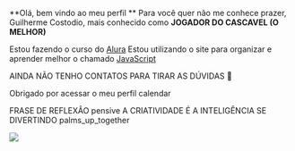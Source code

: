 **Olá, bem vindo ao meu perfil **
Para você quer não me conhece prazer, Guilherme Costodio, mais conhecido como **JOGADOR DO CASCAVEL (O MELHOR)**

Estou fazendo o curso do [Alura](https://www.alura.com.br)
Estou utilizando o site para organizar e aprender melhor o chamado [JavaScript](https://pt.wikipedia.org/wiki/JavaScript)

AINDA NÃO TENHO CONTATOS PARA TIRAR AS DÚVIDAS 💎

Obrigado por acessar o meu perfil calendar

FRASE DE REFLEXÂO pensive A CRIATIVIDADE É A INTELIGÊNCIA SE DIVERTINDO palms_up_together

![](https://tenor.com/pt-BR/view/neyney-neymar-neymar-jr-neymar-da-silva-santos-junior-footballer-gif-17799543)
